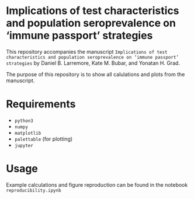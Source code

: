 # Implications of test characteristics and population seroprevalence on ‘immune passport’ strategies

This repository accompanies the manuscript `Implications of test characteristics and population seroprevalence on ‘immune passport’ strategies` by Daniel B. Larremore, Kate M. Bubar, and Yonatan H. Grad. 

The purpose of this repository is to show all calulations and plots from the manuscript. 

# Requirements
- `python3`
- `numpy`
- `matplotlib`
- `palettable` (for plotting)
- `jupyter`

# Usage
Example calculations and figure reproduction can be found in the notebook `reproducibility.ipynb`